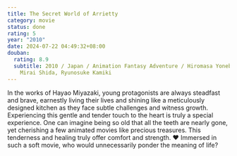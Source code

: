 ```yaml
---
title: The Secret World of Arrietty
category: movie
status: done
rating: 5
year: "2010"
date: 2024-07-22 04:49:32+08:00
douban:
  rating: 8.9
  subtitle: 2010 / Japan / Animation Fantasy Adventure / Hiromasa Yonebayashi /
    Mirai Shida, Ryunosuke Kamiki
---
```


In the works of Hayao Miyazaki, young protagonists are always steadfast and brave, earnestly living their lives and shining like a meticulously designed kitchen as they face subtle challenges and witness growth. Experiencing this gentle and tender touch to the heart is truly a special experience. One can imagine being so old that all the teeth are nearly gone, yet cherishing a few animated movies like precious treasures. This tenderness and healing truly offer comfort and strength. ❤️ Immersed in such a soft movie, who would unnecessarily ponder the meaning of life?

